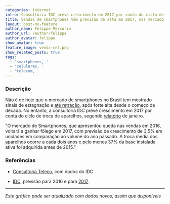 ```yaml
---
categories: internet
intro: Consultoria IDC prevê crescimento em 2017 por conta do ciclo de troca de aparelhos
title: Vendas de smartphones têm previsão de alta em 2017, mas mercado já parece maduro
layout: post-no-feature
author_name: Felippe Mercurio
author_url: /author/felippe
author_avatar: felippe
show_avatar: true
feature_image: venda-cel.png
show_related_posts: true
tags:
  - 'smartphones, '
  - 'celulares, '
  - 'telecom, '
---
```


### Descrição

Não é de hoje que o mercado de smartphones no Brasil tem mostrado sinais de estagnação e [até retração](http://br.reuters.com/article/internetNews/idBRKCN0WG2CA), após forte alta desde o começo da década. No entanto, a consultoria IDC prevê crescimento em 2017 por conta do ciclo de troca de aparelhos, segundo [relatório](http://br.idclatin.com/releases/news.aspx?id=2129) de janeiro.

"O mercado de Smartphones, que apresentou queda nas vendas em 2016, voltará a ganhar fôlego em 2017, com previsão de crescimento de 3,5% em unidades em comparação ao volume do ano passado. A troca média dos aparelhos ocorre a cada dois anos e pelo menos 37% da base instalada ativa foi adquirida antes de 2015."

### Referências

- [Consultoria Teleco](http://www.teleco.com.br/smartphone.asp), com dados do IDC

- [IDC](http://br.idclatin.com/releases/news.aspx?id=2083), previsão para 2016 e para [2017](http://br.idclatin.com/releases/news.aspx?id=2129)

---

*Este gráfico pode ser atualizado com dados novos, assim que disponíveis*
